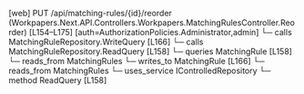 [web] PUT /api/matching-rules/{id}/reorder  (Workpapers.Next.API.Controllers.Workpapers.MatchingRulesController.Reorder)  [L154–L175] [auth=AuthorizationPolicies.Administrator,admin]
  └─ calls MatchingRuleRepository.WriteQuery [L166]
  └─ calls MatchingRuleRepository.ReadQuery [L158]
  └─ queries MatchingRule [L158]
    └─ reads_from MatchingRules
  └─ writes_to MatchingRule [L166]
    └─ reads_from MatchingRules
  └─ uses_service IControlledRepository<MatchingRule>
    └─ method ReadQuery [L158]

